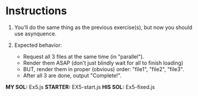 # Instructions

1. You'll do the same thing as the previous exercise(s), but now you should use asynquence.

2. Expected behavior:
	- Request all 3 files at the same time (in "parallel").
	- Render them ASAP (don't just blindly wait for all to finish loading)
	- BUT, render them in proper (obvious) order: "file1", "file2", "file3".
	- After all 3 are done, output "Complete!".


**MY SOL:** Ex5.js
**STARTER:** EX5-start.js
**HIS SOL:** Ex5-fixed.js